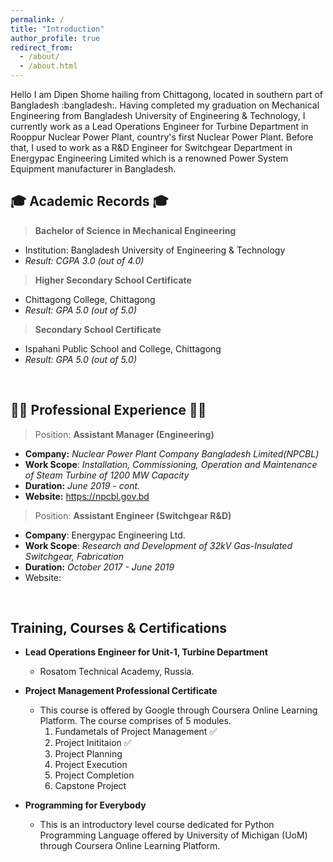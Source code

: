 ```yaml
---
permalink: /
title: "Introduction"
author_profile: true
redirect_from: 
  - /about/
  - /about.html
---
```

<p> Hello I am Dipen Shome  hailing from Chittagong, located in southern part of Bangladesh :bangladesh:. Having completed my graduation on Mechanical Engineering from Bangladesh University of Engineering & Technology, I currently work as a Lead Operations Engineer for Turbine Department in Rooppur Nuclear Power Plant, country's first Nuclear Power Plant. Before that, I used to work as a R&D Engineer for Switchgear Department in Energypac Engineering Limited which is a renowned Power System Equipment manufacturer in Bangladesh. 
</p>

:mortar_board: **Academic Records** :mortar_board: 
---

>**Bachelor of Science in Mechanical Engineering** 
* Institution: Bangladesh University of Engineering & Technology 
* *Result: CGPA 3.0 (out of 4.0)* 

> **Higher Secondary School Certificate**
* Chittagong College, Chittagong
* *Result: GPA 5.0 (out of 5.0)*

>**Secondary School Certificate**
* Ispahani Public School and College, Chittagong
* *Result: GPA 5.0 (out of 5.0)*

<br>

:construction_worker_man: **Professional Experience** :construction_worker_man:
---
> Position: **Assistant Manager (Engineering)**
* **Company:** *Nuclear Power Plant Company Bangladesh Limited(NPCBL)* 
* **Work Scope**: *Installation, Commissioning, Operation and Maintenance of Steam Turbine of 1200 MW Capacity*
* **Duration:** *June 2019 - cont.*
* **Website:** https://npcbl.gov.bd 

> Position: **Assistant Engineer (Switchgear R&D)**
* **Company**: Energypac Engineering Ltd.
* **Work Scope**: *Research and Development of 32kV Gas-Insulated Switchgear, Fabrication*
* **Duration:** *October 2017 - June 2019*
* Website:

<br>

**Training, Courses & Certifications**
---
*  **Lead Operations Engineer for Unit-1, Turbine Department**
     * Rosatom Technical Academy, Russia. 

*  **Project Management Professional Certificate**
    * This course is offered by Google through Coursera Online Learning Platform. The course comprises of 5 modules.
        1. Fundametals of Project Management ✅ 
        2. Project Inititaion ✅
        3. Project Planning 
        4. Project Execution
        5. Project Completion
        6. Capstone Project 

*  **Programming for Everybody**
    * This is an introductory level course dedicated for Python Programming Language offered by University of Michigan (UoM) through Coursera Online Learning Platform. 